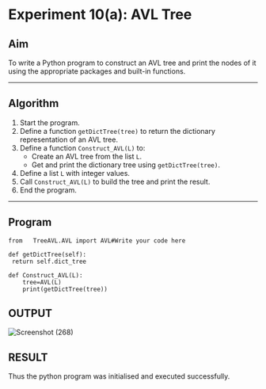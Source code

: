 # Experiment 10(a): AVL Tree

## Aim
To write a Python program to construct an AVL tree and print the nodes of it using the appropriate packages and built-in functions.

---

## Algorithm

1. Start the program.
2. Define a function `getDictTree(tree)` to return the dictionary representation of an AVL tree.
3. Define a function `Construct_AVL(L)` to:
   - Create an AVL tree from the list `L`.
   - Get and print the dictionary tree using `getDictTree(tree)`.
4. Define a list `L` with integer values.
5. Call `Construct_AVL(L)` to build the tree and print the result.
6. End the program.

---

## Program

```
from   TreeAVL.AVL import AVL#Write your code here

def getDictTree(self):
 return self.dict_tree

def Construct_AVL(L):
    tree=AVL(L)
    print(getDictTree(tree))
```

## OUTPUT
![Screenshot (268)](https://github.com/user-attachments/assets/638f5be7-2bc2-4b63-bd9d-bb2917b913ad)

## RESULT
Thus the python program was initialised and executed successfully.
